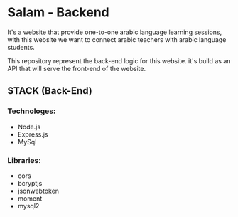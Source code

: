 # Salam - Backend
It's a website that provide one-to-one arabic language learning sessions, with this website we want to connect arabic teachers with arabic language students.

This repository represent the back-end logic for this website. it's build as an API that will serve the front-end of the website.

## STACK (Back-End)
### Technologes:
*  Node.js
*  Express.js
*  MySql

### Libraries:
*  cors
*  bcryptjs
*  jsonwebtoken
*  moment
*  mysql2

<!-- 
### External APIs
*  zoom
 -->
